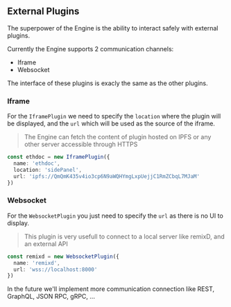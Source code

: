 ## External Plugins

The superpower of the Engine is the ability to interact safely with external plugins.

Currently the Engine supports 2 communication channels:
- Iframe
- Websocket

The interface of these plugins is exacly the same as the other plugins. 

### Iframe

For the `IframePlugin` we need to specify the `location` where the plugin will be displayed, and the `url` which will be used as the source of the iframe.

> The Engine can fetch the content of plugin hosted on IPFS or any other server accessible through HTTPS

```typescript
const ethdoc = new IframePlugin({
  name: 'ethdoc',
  location: 'sidePanel',
  url: 'ipfs://QmQmK435v4io3cp6N9aWQHYmgLxpUejjC1RmZCbqL7MJaM'
})
```

### Websocket

For the `WebsocketPlugin` you just need to specify the `url` as there is no UI to display.

> This plugin is very usefull to connect to a local server like remixD, and an external API

```typescript
const remixd = new WebsocketPlugin({
  name: 'remixd',
  url: 'wss://localhost:8000'
})
```

In the future we'll implement more communication connection like REST, GraphQL, JSON RPC, gRPC, ...